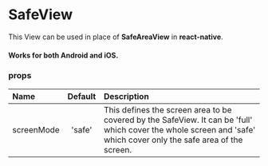 # SafeView

This View can be used in place of <b>SafeAreaView</b> in <b>react-native</b>.
#### Works for both Android and iOS.

### props                     

| Name | Default | Description |
| :--------- |:------:| :------------------------|
| screenMode | 'safe' | This defines the screen area to be covered by the SafeView. It can be 'full' which cover the whole screen and 'safe' which cover only the safe area of the screen. | 
